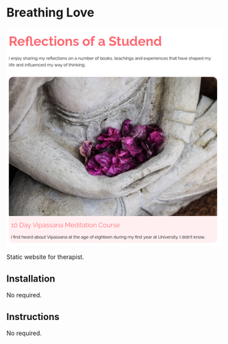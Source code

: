 # Breathing Love
 
![Screenshot](screenshot.png)

Static website for therapist. 

## Installation 

No required.

## Instructions

No required.
